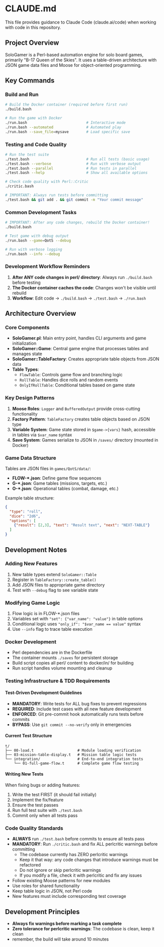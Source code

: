 # CLAUDE.md

This file provides guidance to Claude Code (claude.ai/code) when working with code in this repository.

## Project Overview

SoloGamer is a Perl-based automation engine for solo board games, primarily "B-17 Queen of the Skies". It uses a table-driven architecture with JSON game data files and Moose for object-oriented programming.

## Key Commands

### Build and Run
```bash
# Build the Docker container (required before first run)
./build.bash

# Run the game with Docker
./run.bash                           # Interactive mode
./run.bash --automated               # Automated play
./run.bash --save_file=mysave        # Load specific save
```

### Testing and Code Quality
```bash
# Run the test suite
./test.bash                          # Run all tests (basic usage)
./test.bash --verbose                # Run with verbose output
./test.bash --parallel               # Run tests in parallel
./test.bash --help                   # Show all available options

# Check code quality with Perl::Critic
./critic.bash

# IMPORTANT: Always run tests before committing
./test.bash && git add . && git commit -m "Your commit message"
```

### Common Development Tasks
```bash
# IMPORTANT: After any code changes, rebuild the Docker container!
./build.bash

# Test game with debug output
./run.bash --game=QotS --debug

# Run with verbose logging
./run.bash --info --debug
```

### Development Workflow Reminders
1. **After ANY code changes in perl/ directory**: Always run `./build.bash` before testing
2. **The Docker container caches the code**: Changes won't be visible until rebuild
3. **Workflow**: Edit code → `./build.bash` → `./test.bash` → `./run.bash`

## Architecture Overview

### Core Components
- **SoloGamer.pl**: Main entry point, handles CLI arguments and game initialization
- **SoloGamer::Game**: Central game engine that processes tables and manages state
- **SoloGamer::TableFactory**: Creates appropriate table objects from JSON data
- **Table Types**:
  - `FlowTable`: Controls game flow and branching logic
  - `RollTable`: Handles dice rolls and random events
  - `OnlyIfRollTable`: Conditional tables based on game state

### Key Design Patterns
1. **Moose Roles**: `Logger` and `BufferedOutput` provide cross-cutting functionality
2. **Factory Pattern**: `TableFactory` creates table objects based on JSON type
3. **Variable System**: Game state stored in `$game->{vars}` hash, accessible in tables via `$var_name` syntax
4. **Save System**: Games serialize to JSON in `/saves/` directory (mounted in Docker)

### Game Data Structure
Tables are JSON files in `games/QotS/data/`:
- **FLOW-*.json**: Define game flow sequences
- **G-*.json**: Game tables (missions, targets, etc.)
- **O-*.json**: Operational tables (combat, damage, etc.)

Example table structure:
```json
{
  "type": "roll",
  "dice": "2d6",
  "options": [
    {"result": [2,3], "text": "Result text", "next": "NEXT-TABLE"}
  ]
}
```

## Development Notes

### Adding New Features
1. New table types extend `SoloGamer::Table`
2. Register in `TableFactory::create_table()`
3. Add JSON files to appropriate game directory
4. Test with `--debug` flag to see variable state

### Modifying Game Logic
1. Flow logic is in FLOW-*.json files
2. Variables set with `"set": {"var_name": "value"}` in table options
3. Conditional logic uses `"only_if": "$var_name == value"` syntax
4. Use `--info` flag to trace table execution

### Docker Development
- Perl dependencies are in the Dockerfile
- The container mounts `./saves` for persistent storage
- Build script copies all perl/ content to docker/in/ for building
- Run script handles volume mounting and cleanup

### Testing Infrastructure & TDD Requirements

#### Test-Driven Development Guidelines
- **MANDATORY**: Write tests for ALL bug fixes to prevent regressions
- **REQUIRED**: Include test cases with all new feature development
- **ENFORCED**: Git pre-commit hook automatically runs tests before commits
- **BYPASS**: Use `git commit --no-verify` only in emergencies

#### Current Test Structure
```
t/
├── 00-load.t                    # Module loading verification
├── 03-mission-table-display.t   # Mission table logic tests
└── integration/                 # End-to-end integration tests
    └── 01-full-game-flow.t      # Complete game flow testing
```

#### Writing New Tests
When fixing bugs or adding features:
1. Write the test FIRST (it should fail initially)
2. Implement the fix/feature
3. Ensure the test passes
4. Run full test suite with `./test.bash`
5. Commit only when all tests pass

### Code Quality Standards
- **ALWAYS** run `./test.bash` before commits to ensure all tests pass
- **MANDATORY**: Run `./critic.bash` and fix ALL perlcritic warnings before committing
  - The codebase currently has ZERO perlcritic warnings
  - Keep it that way: any code changes that introduce warnings must be refactored
  - Do not ignore or skip perlcritic warnings
  - If you modify a file, check it with perlcritic and fix any issues
- Follow existing Moose patterns for new modules
- Use roles for shared functionality
- Keep table logic in JSON, not Perl code
- New features must include corresponding test coverage

## Development Principles

- **Always fix warnings before marking a task complete**
- **Zero tolerance for perlcritic warnings**: The codebase is clean, keep it clean
- remember, the build will take around 10 minutes